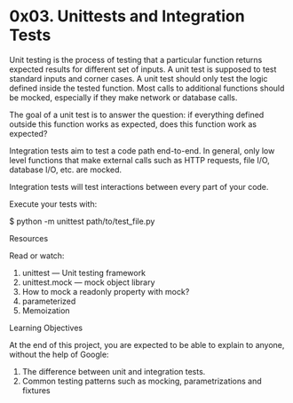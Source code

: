 # 0x03. Unittests and Integration Tests

Unit testing is the process of testing that a particular function returns expected results for different set of inputs. A unit test is supposed to test standard inputs and corner cases. A unit test should only test the logic defined inside the tested function. Most calls to additional functions should be mocked, especially if they make network or database calls.

The goal of a unit test is to answer the question: if everything defined outside this function works as expected, does this function work as expected?

Integration tests aim to test a code path end-to-end. In general, only low level functions that make external calls such as HTTP requests, file I/O, database I/O, etc. are mocked.

Integration tests will test interactions between every part of your code.

Execute your tests with:

$ python -m unittest path/to/test_file.py

Resources

Read or watch:

1. unittest — Unit testing framework
2. unittest.mock — mock object library
3. How to mock a readonly property with mock?
4. parameterized
5. Memoization

Learning Objectives

At the end of this project, you are expected to be able to explain to anyone, without the help of Google:

1. The difference between unit and integration tests.
2. Common testing patterns such as mocking, parametrizations and fixtures

